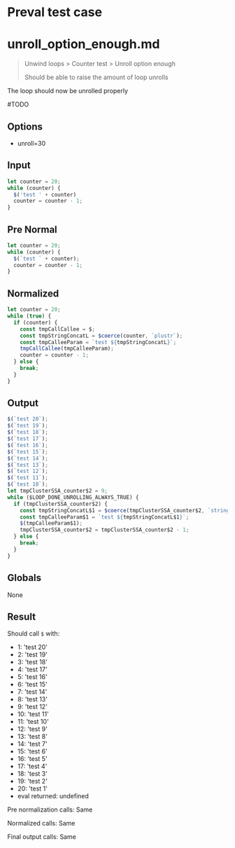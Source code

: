 # Preval test case

# unroll_option_enough.md

> Unwind loops > Counter test > Unroll option enough
>
> Should be able to raise the amount of loop unrolls

The loop should now be unrolled properly

#TODO

## Options

- unroll=30

## Input

`````js filename=intro
let counter = 20;
while (counter) {
  $('test ' + counter)
  counter = counter - 1;
}
`````

## Pre Normal

`````js filename=intro
let counter = 20;
while (counter) {
  $(`test ` + counter);
  counter = counter - 1;
}
`````

## Normalized

`````js filename=intro
let counter = 20;
while (true) {
  if (counter) {
    const tmpCallCallee = $;
    const tmpStringConcatL = $coerce(counter, `plustr`);
    const tmpCalleeParam = `test ${tmpStringConcatL}`;
    tmpCallCallee(tmpCalleeParam);
    counter = counter - 1;
  } else {
    break;
  }
}
`````

## Output

`````js filename=intro
$(`test 20`);
$(`test 19`);
$(`test 18`);
$(`test 17`);
$(`test 16`);
$(`test 15`);
$(`test 14`);
$(`test 13`);
$(`test 12`);
$(`test 11`);
$(`test 10`);
let tmpClusterSSA_counter$2 = 9;
while ($LOOP_DONE_UNROLLING_ALWAYS_TRUE) {
  if (tmpClusterSSA_counter$2) {
    const tmpStringConcatL$1 = $coerce(tmpClusterSSA_counter$2, `string`);
    const tmpCalleeParam$1 = `test ${tmpStringConcatL$1}`;
    $(tmpCalleeParam$1);
    tmpClusterSSA_counter$2 = tmpClusterSSA_counter$2 - 1;
  } else {
    break;
  }
}
`````

## Globals

None

## Result

Should call `$` with:
 - 1: 'test 20'
 - 2: 'test 19'
 - 3: 'test 18'
 - 4: 'test 17'
 - 5: 'test 16'
 - 6: 'test 15'
 - 7: 'test 14'
 - 8: 'test 13'
 - 9: 'test 12'
 - 10: 'test 11'
 - 11: 'test 10'
 - 12: 'test 9'
 - 13: 'test 8'
 - 14: 'test 7'
 - 15: 'test 6'
 - 16: 'test 5'
 - 17: 'test 4'
 - 18: 'test 3'
 - 19: 'test 2'
 - 20: 'test 1'
 - eval returned: undefined

Pre normalization calls: Same

Normalized calls: Same

Final output calls: Same
